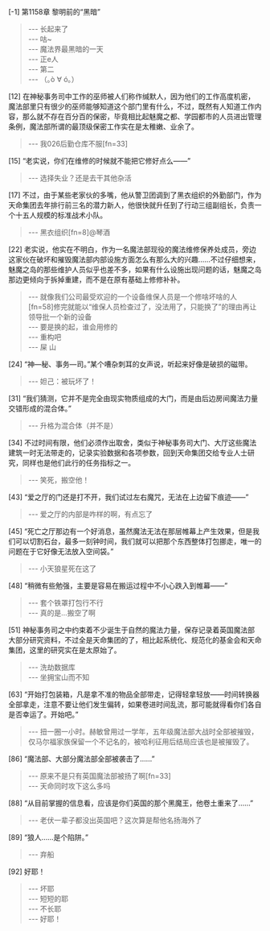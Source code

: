 
[-1] 第1158章 黎明前的“黑暗”
>--- 长起来了<br>
>--- 咕~<br>
>--- 魔法界最黑暗的一天<br>
>--- 正e人<br>
>--- 第二<br>
>--- （｡ò ∀ ó｡）<br>

[12] 在神秘事务司中工作的巫师被人们称作缄默人，因为他们的工作高度机密，魔法部里只有很少的巫师能够知道这个部门里有什么，不过，既然有人知道工作内容，那么就不存在百分百的保密，毕竟相比起魅魔之都、学园都市的人员进出管理条例，魔法部所谓的最顶级保密工作实在是太稚嫩、业余了。
>--- 我026后勤仓库不服[fn=33]<br>

[15] “老实说，你们在维修的时候就不能把它修好点么——”
>--- 选择失业？还是去干其他杂活<br>

[17] 不过，由于某些老家伙的多嘴，他从警卫团调到了黑衣组织的外勤部门，作为天命集团去年排行前三名的潜力新人，他很快就升任到了行动三组副组长，负责一个十五人规模的标准战术小队。
>--- 黑衣组织[fn=8]@琴酒<br>

[22] 老实说，他实在不明白，作为一名魔法部现役的魔法维修保养处成员，旁边这家伙在破坏和摧毁魔法部内部设施方面怎么有那么大的兴趣……不过仔细想来，魅魔之岛的那些维护人员似乎也差不多，如果有什么设施出现问题的话，魅魔之岛那边更倾向于拆掉重建，而不是在原有基础上修修补补。
>--- 就像我们公司最受欢迎的一个设备维保人员是一个修啥坏啥的人[fn=58]修完就能以“维保人员检查过了，没法用了，只能换了”的理由再让领导批一个新的设备<br>
>--- 要是换的起，谁会用修的<br>
>--- 重构吧<br>
>--- 屎 山<br>

[24] “神—秘、事务—司。”某个嘈杂刺耳的女声说，听起来好像是破损的磁带。
>--- 妲己：被玩坏了！<br>

[31] “我们猜测，它并不是完全由现实物质组成的大门，而是由后边房间魔法力量交错形成的混合体。”
>--- 升格为混合体（并不是）<br>

[34] 不过时间有限，他们必须作出取舍，类似于神秘事务司大门、大厅这些魔法建筑一时无法带走的，记录实验数据和各项参数，回到天命集团交给专业人士研究，同样也是他们此行的任务指标之一。
>--- 笑死，搬空他！<br>

[43] “爱之厅的门还是打不开，我们试过左右魔咒，无法在上边留下痕迹——”
>--- 爱之厅的内部是咋样的啊，有点忘了<br>

[45] “死亡之厅那边有一个好消息，虽然魔法无法在那层帷幕上产生效果，但是我们可以切割石台，最多一刻钟时间，我们就可以把那个东西整体打包挪走，唯一的问题在于它好像无法放入空间袋。”
>--- 小天狼星死在这了<br>

[48] “稍微有些勉强，主要是容易在搬运过程中不小心跌入到帷幕——”
>--- 套个铁罩打包行不行<br>
>--- 真的是...搬空了啊<br>

[51] 神秘事务司之中约束着不少诞生于自然的魔法力量，保存记录着英国魔法部大部分研究资料，不过全是天命集团的了，相比起系统化、规范化的基金会和天命集团，这里的研究实在是太原始了。
>--- 洗劫数据库<br>
>--- 坐拥宝山而不知<br>

[63] “开始打包装箱，凡是拿不准的物品全部带走，记得轻拿轻放——时间转换器全部拿走，注意不要让他们发生偏转，如果卷进时间乱流，那可能就得看你们各自是否幸运了。开始吧。”
>--- 扭一圈一小时。赫敏曾用过一学年，五年级魔法部大战时全部被摧毁，仅马尔福家族保留一个不记名的，被哈利征用后结局应该也是被摧毁了。<br>

[86] “魔法部、大部分魔法部全部被袭击了……”
>--- 原来不是只有英国魔法部被扬了啊[fn=33]<br>
>--- 天命同时攻下这么多吗<br>

[88] “从目前掌握的信息看，应该是你们英国的那个黑魔王，他卷土重来了……”
>--- 老伏一辈子都没出英国吧？这次算是帮他名扬海外了<br>

[89] “狼人……是个陷阱。”
>--- 弃船<br>

[92] 好耶！
>--- 坏耶<br>
>--- 短短的耶<br>
>--- 不长耶<br>
>--- 好耶！<br>
